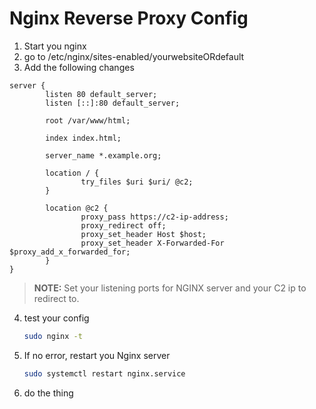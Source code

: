 # Nginx Reverse Proxy Config 

1. Start you nginx
2. go to /etc/nginx/sites-enabled/yourwebsiteORdefault
3. Add the following changes
```nginx
server {
        listen 80 default_server;
        listen [::]:80 default_server;

        root /var/www/html;

        index index.html;

        server_name *.example.org;

        location / {
                try_files $uri $uri/ @c2;
        }

        location @c2 {
                proxy_pass https://c2-ip-address;
                proxy_redirect off;
                proxy_set_header Host $host;
                proxy_set_header X-Forwarded-For $proxy_add_x_forwarded_for;
        }
}
```
> **NOTE:** Set your listening ports for NGINX server and your C2 ip to redirect to.

4. test your config 
    ```bash
    sudo nginx -t
    ```
5. If no error, restart you Nginx server
    ```bash
    sudo systemctl restart nginx.service
    ```
6. do the thing
